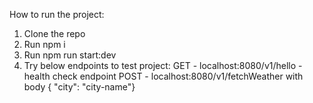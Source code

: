 How to run the project:

1. Clone the repo
2. Run npm i
3. Run npm run start:dev
4. Try below endpoints to test project:
     GET - localhost:8080/v1/hello - health check endpoint
     POST - localhost:8080/v1/fetchWeather with body { "city": "city-name"}
